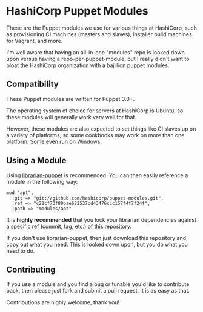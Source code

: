 # HashiCorp Puppet Modules

These are the Puppet modules we use for various things at HashiCorp, such as
provisioning CI machines (masters and slaves), installer build machines for
Vagrant, and more.

I'm well aware that having an all-in-one "modules" repo is looked down upon
versus having a repo-per-puppet-module, but I really didn't want to bloat
the HashiCorp organization with a bajillion puppet modules.

## Compatibility

These Puppet modules are written for Puppet 3.0+.

The operating system of choice for servers at HashiCorp is Ubuntu, so
these modules will generally work very well for that.

However, these modules are also expected to set things like CI slaves up
on a variety of platforms, so some cookbooks may work on more than one
platform. Some even run on Windows.

## Using a Module

Using [librarian-puppet](https://github.com/rodjek/librarian-puppet) is
recommended. You can then easily reference a module in the following way:

```
mod "apt",
  :git => "git://github.com/hashicorp/puppet-modules.git",
  :ref => "c22cf73f80bae622537cd43476ccc157f4f7f24f",
  :path => "modules/apt"
```

It is **highly recommended** that you lock your librarian dependencies
against a specific ref (commit, tag, etc.) of this repository.

If you don't use librarian-puppet, then just download this repository
and copy out what you need. This is looked down upon, but you do what you
need to do.

## Contributing

If you use a module and you find a bug or tunable you'd like to contribute
back, then please just fork and submit a pull request. It is as easy as that.

Contributions are highly welcome, thank you!
